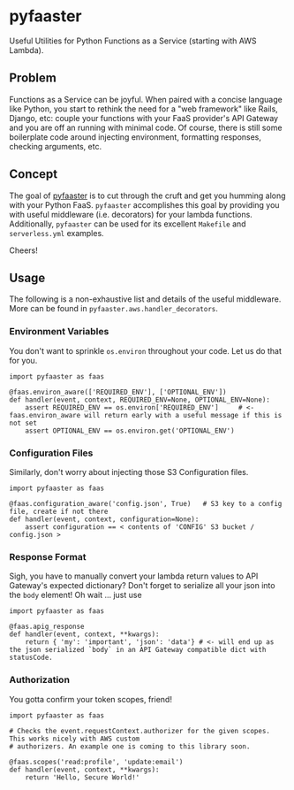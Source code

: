 # pyfaaster

Useful Utilities for Python Functions as a Service (starting with AWS Lambda).

## Problem

Functions as a Service can be joyful. When paired with a concise language like Python, you start to
rethink the need for a "web framework" like Rails, Django, etc: couple your functions with your
FaaS provider's API Gateway and you are off an running with minimal code. Of course, there is still some boilerplate code around injecting environment, formatting responses, checking arguments, etc. 

## Concept

The goal of [pyfaaster](https://github.com/Cloudzero/pyfaaster) is to cut
through the cruft and get you humming along with your Python FaaS. `pyfaaster` accomplishes
this goal by providing you with useful middleware (i.e. decorators) for your lambda functions. Additionally, `pyfaaster` can be used for its excellent `Makefile` and `serverless.yml` examples.

Cheers!


## Usage

The following is a non-exhaustive list and details of the useful middleware. More can be found in `pyfaaster.aws.handler_decorators`.

### Environment Variables

You don't want to sprinkle `os.environ` throughout your code. Let us do that for you.

```
import pyfaaster as faas

@faas.environ_aware(['REQUIRED_ENV'], ['OPTIONAL_ENV'])
def handler(event, context, REQUIRED_ENV=None, OPTIONAL_ENV=None):
    assert REQUIRED_ENV == os.environ['REQUIRED_ENV']     # <- faas.environ_aware will return early with a useful message if this is not set
    assert OPTIONAL_ENV == os.environ.get('OPTIONAL_ENV')
```


### Configuration Files

Similarly, don't worry about injecting those S3 Configuration files.

```
import pyfaaster as faas

@faas.configuration_aware('config.json', True)   # S3 key to a config file, create if not there
def handler(event, context, configuration=None):
    assert configuration == < contents of 'CONFIG' S3 bucket / config.json >
```


### Response Format

Sigh, you have to manually convert your lambda return values to API Gateway's expected dictionary? Don't forget to serialize all your json into the `body` element! Oh wait ... just use


```
import pyfaaster as faas

@faas.apig_response
def handler(event, context, **kwargs):
    return { 'my': 'important', 'json': 'data'} # <- will end up as the json serialized `body` in an API Gateway compatible dict with statusCode.
```


### Authorization

You gotta confirm your token scopes, friend!


```
import pyfaaster as faas

# Checks the event.requestContext.authorizer for the given scopes. This works nicely with AWS custom
# authorizers. An example one is coming to this library soon.

@faas.scopes('read:profile', 'update:email')
def handler(event, context, **kwargs):
    return 'Hello, Secure World!'
```

